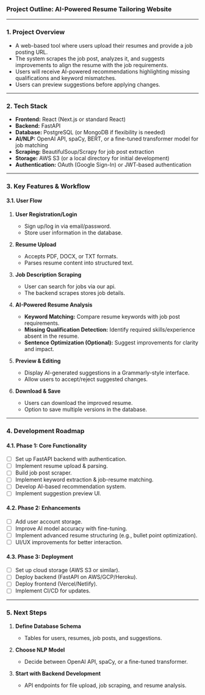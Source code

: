 ### **Project Outline: AI-Powered Resume Tailoring Website**

---

### **1. Project Overview**
- A web-based tool where users upload their resumes and provide a job posting URL.
- The system scrapes the job post, analyzes it, and suggests improvements to align the resume with the job requirements.
- Users will receive AI-powered recommendations highlighting missing qualifications and keyword mismatches.
- Users can preview suggestions before applying changes.

---

### **2. Tech Stack**
- **Frontend:** React (Next.js or standard React)
- **Backend:** FastAPI
- **Database:** PostgreSQL (or MongoDB if flexibility is needed)
- **AI/NLP:** OpenAI API, spaCy, BERT, or a fine-tuned transformer model for job matching
- **Scraping:** BeautifulSoup/Scrapy for job post extraction
- **Storage:** AWS S3 (or a local directory for initial development)
- **Authentication:** OAuth (Google Sign-In) or JWT-based authentication

---

### **3. Key Features & Workflow**
#### **3.1. User Flow**
1. **User Registration/Login**
   - Sign up/log in via email/password.
   - Store user information in the database.

2. **Resume Upload**
   - Accepts PDF, DOCX, or TXT formats.
   - Parses resume content into structured text.

3. **Job Description Scraping**
   - User can search for jobs via our api.
   - The backend scrapes stores job details.

4. **AI-Powered Resume Analysis**
   - **Keyword Matching:** Compare resume keywords with job post requirements.
   - **Missing Qualification Detection:** Identify required skills/experience absent in the resume.
   - **Sentence Optimization (Optional):** Suggest improvements for clarity and impact.

5. **Preview & Editing**
   - Display AI-generated suggestions in a Grammarly-style interface.
   - Allow users to accept/reject suggested changes.

6. **Download & Save**
   - Users can download the improved resume.
   - Option to save multiple versions in the database.

---

### **4. Development Roadmap**
#### **4.1. Phase 1: Core Functionality**
- [ ] Set up FastAPI backend with authentication.
- [ ] Implement resume upload & parsing.
- [ ] Build job post scraper.
- [ ] Implement keyword extraction & job-resume matching.
- [ ] Develop AI-based recommendation system.
- [ ] Implement suggestion preview UI.

#### **4.2. Phase 2: Enhancements**
- [ ] Add user account storage.
- [ ] Improve AI model accuracy with fine-tuning.
- [ ] Implement advanced resume structuring (e.g., bullet point optimization).
- [ ] UI/UX improvements for better interaction.

#### **4.3. Phase 3: Deployment**
- [ ] Set up cloud storage (AWS S3 or similar).
- [ ] Deploy backend (FastAPI on AWS/GCP/Heroku).
- [ ] Deploy frontend (Vercel/Netlify).
- [ ] Implement CI/CD for updates.

---

### **5. Next Steps**
1. **Define Database Schema**
   - Tables for users, resumes, job posts, and suggestions.

2. **Choose NLP Model**
   - Decide between OpenAI API, spaCy, or a fine-tuned transformer.

3. **Start with Backend Development**
   - API endpoints for file upload, job scraping, and resume analysis.
